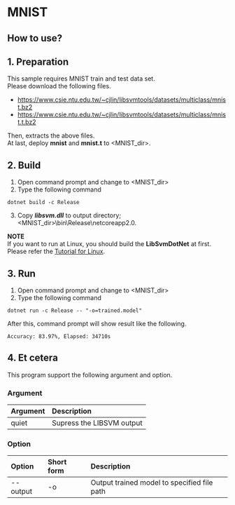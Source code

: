 ﻿# MNIST

## How to use?

## 1. Preparation

This sample requires MNIST train and test data set.  
Please download the following files.

* https://www.csie.ntu.edu.tw/~cjlin/libsvmtools/datasets/multiclass/mnist.bz2
* https://www.csie.ntu.edu.tw/~cjlin/libsvmtools/datasets/multiclass/mnist.t.bz2

Then, extracts the above files.  
At last, deploy **mnist** and **mnist.t** to &lt;MNIST_dir&gt;.

## 2. Build

1. Open command prompt and change to &lt;MNIST_dir&gt;
1. Type the following command
````
dotnet build -c Release
````
3. Copy ***libsvm.dll*** to output directory; &lt;MNIST_dir&gt;\bin\Release\netcoreapp2.0.

**NOTE**  
If you want to run at Linux, you should build the **LibSvmDotNet** at first.  
Please refer the [Tutorial for Linux](https://github.com/takuya-takeuchi/LibSvmDotNet/wiki/Tutorial-for-Linux).


## 3. Run

1. Open command prompt and change to &lt;MNIST_dir&gt;
1. Type the following command
````
dotnet run -c Release -- "-o=trained.model"
````
After this, command prompt will show result like the following.
````
Accuracy: 83.97%, Elapsed: 34710s
````

## 4. Et cetera

This program support the following argument and option.

### Argument

|Argument|Description|
|:-----------|:------------|
|quiet|Supress the LIBSVM output|

### Option

|Option|Short form|Description|
|:-----------|:------------|:------------|
|--output|-o|Output trained model to specified file path|